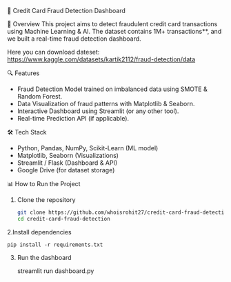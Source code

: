 🚀 Credit Card Fraud Detection Dashboard

📌 Overview
This project aims to detect fraudulent credit card transactions using Machine Learning & AI. The dataset contains 1M+ transactions**, and we built a real-time fraud detection dashboard.

Here you can download dateset: https://www.kaggle.com/datasets/kartik2112/fraud-detection/data

🔍 Features
- Fraud Detection Model trained on imbalanced data using SMOTE & Random Forest.
- Data Visualization of fraud patterns with Matplotlib & Seaborn.
- Interactive Dashboard using Streamlit (or any other tool).
- Real-time Prediction API (if applicable).

🛠️ Tech Stack
- Python, Pandas, NumPy, Scikit-Learn (ML model)
- Matplotlib, Seaborn (Visualizations)
- Streamlit / Flask (Dashboard & API)
- Google Drive (for dataset storage)

📊 How to Run the Project
1. Clone the repository  
   ```bash
   git clone https://github.com/whoisrohit27/credit-card-fraud-detection.git
   cd credit-card-fraud-detection
   
2.Install dependencies
   
    pip install -r requirements.txt
   
3. Run the dashboard

   streamlit run dashboard.py
